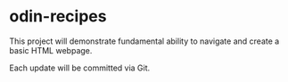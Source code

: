 # odin-recipes

This project will demonstrate fundamental ability to navigate and create a basic HTML webpage. 

Each update will be committed via Git.